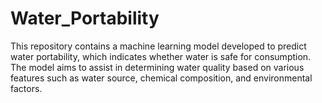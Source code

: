 # Water_Portability
This repository contains a machine learning model developed to predict water portability, which indicates whether water is safe for consumption. 
The model aims to assist in determining water quality based on various features such as water source, chemical composition, and environmental factors.
